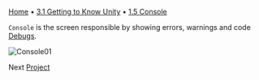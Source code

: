 [Home](../../HomeENG.md) • [3.1 Getting to Know Unity](#) • [1.5 Console](#)

`Console` is the screen responsible by showing errors, warnings and code [Debugs](https://en.wikipedia.org/wiki/Debugging).

![Console01](https://cdn.discordapp.com/attachments/859440081462493194/859765012918304798/unknown.png)

Next [Project](./1.6_project_eng.md)